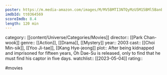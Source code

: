 ```yaml
---
poster: https://m.media-amazon.com/images/M/MV5BMTI3NTQyMzU5M15BMl5BanBnXkFtZTcwMTM2MjgyMQ@@._V1_SX300.jpg
imdbId: tt0364569
scoreImdb: 8.4
length: 120 min
---
```


category:: [[content/Universe/Categories/Movies]]
director:: [[Park Chan-wook]]
genre:: [[Action]], [[Drama]], [[Mystery]]
year:: 2003
cast:: [[Choi Min-sik]], [[Yoo Ji-tae]], [[Kang Hye-jeong]]
plot:: After being kidnapped and imprisoned for fifteen years, Oh Dae-Su is released, only to find that he must find his captor in five days.
watchlist:: [[2023-05-04]]
rating::

#movies 

